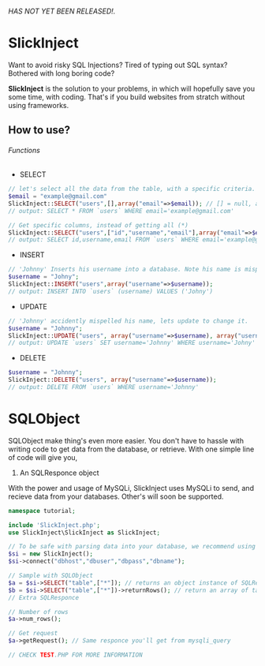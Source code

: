 ###### HAS NOT YET BEEN RELEASED!.

# SlickInject

Want to avoid risky SQL Injections? Tired of typing out SQL syntax? Bothered with long boring code?

**SlickInject** is the solution to your problems, in which will hopefully save you some time, with coding. That's if you build websites from stratch without using frameworks.

## How to use?

###### Functions
- SELECT
```php
// let's select all the data from the table, with a specific criteria.
$email = "example@gmail.com"
SlickInject::SELECT("users",[],array("email"=>$email)); // [] = null, and is required to be an array.
// output: SELECT * FROM `users` WHERE email='example@gmail.com'

// Get specific columns, instead of getting all (*)
SlickInject::SELECT("users",["id","username","email"],array("email"=>$email));
// output: SELECT id,username,email FROM `users` WHERE email='example@gmail.com'
```

- INSERT
```php 
// 'Johnny' Inserts his username into a database. Note his name is mispelled.
$username = "Johny";
SlickInject::INSERT("users",array("username"=>$username)); 
// output: INSERT INTO `users` (username) VALUES ('Johny')
```

- UPDATE
```php
// 'Johnny' accidently mispelled his name, lets update to change it.
$username = "Johnny";
SlickInject::UPDATE("users", array("username"=>$username), array("username"=>"Johny")); 
// output: UPDATE `users` SET username='Johnny' WHERE username='Johny'
```

- DELETE
```php
$username = "Johnny";
SlickInject::DELETE("users", array("username"=>$username)); 
// output: DELETE FROM `users` WHERE username='Johnny'
```

# SQLObject
SQLObject make thing's even more easier. You don't have to hassle with writing code to get data from the database, or retrieve. With one simple line of code will give you, 

1. An SQLResponce object

With the power and usage of MySQLi, SlickInject uses MySQLi to send, and recieve data from your databases. Other's will soon be supported.

```php
namespace tutorial;

include 'SlickInject.php';
use SlickInject\SlickInject as SlickInject;

// To be safe with parsing data into your database, we recommend using SQLObject, or your mysqli object to string encape unsafe strings. You can simply connect using
$si = new SlickInject();
$si->connect("dbhost","dbuser","dbpass","dbname");

// Sample with SQLObject
$a = $si->SELECT("table",["*"]); // returns an object instance of SQLResponce (SlickInject\SQLObject)
$b = $si->SELECT("table",["*"])->returnRows(); // return an array of table rows
// Extra SQLResponce 

// Number of rows
$a->num_rows();

// Get request
$a->getRequest(); // Same responce you'll get from mysqli_query

// CHECK TEST.PHP FOR MORE INFORMATION

```

